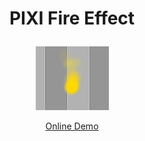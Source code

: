 # <p align="center">PIXI Fire Effect</p>
<p align="center"><img src="https://github.com/MESepehr/FirePIXI/blob/master/Capture.PNG?raw=true" alt="PIXI Fire Effect"/></p>
<p align="center"><a href="http://pixi-fire.ebrahimsepehr.com/">Online Demo</a></p>
